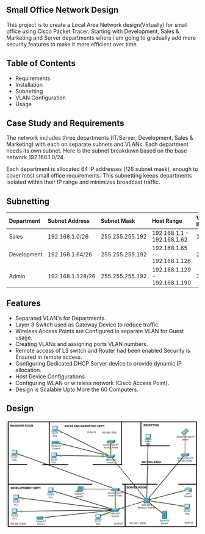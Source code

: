 ## Small Office Network Design

This project is to create a Local Area Network design(Virtually) for small office using Cisco Packet Tracer. Starting with Development, Sales & Marketing and Server departments where i am going to gradually add more security features to make it more efficient over time.

## Table of Contents
 - Requirements
 - Installation
 - Subnetting
 - VLAN Configuration
 - Usage

## Case Study and Requirements

The network includes three departments (IT/Server, Development, Sales & Marketing) with each on separate subnets and VLANs. Each department needs its own subnet. Here is the subnet breakdown based on the base network 192.168.1.0/24.

Each department is allocated 64 IP addresses (/26 subnet mask), enough to cover most small office requirements. This subnetting keeps departments isolated within their IP range and minimizes broadcast traffic.

## Subnetting

|Department|Subnet Address|Subnet Mask|Host Range|VLAN ID| 
| :-------- | :-------    | :------   | :------  | :----- 
| Sales | 192.168.1.0/26 | 255.255.255.192 | 192.168.1.1 - 192.168.1.62 | 10
Development| 192.168.1.64/26 | 255.255.255.192 | 192.168.1.65 - 192.168.1.126 | 20
Admin | 192.168.1.128/26| 255.255.255.192 | 192.168.1.129 - 192.168.1.190 | 30 

## Features
- Separated VLAN's for Departments.
- Layer 3 Switch used as Gateway Device to reduce traffic.
- Wireless Access Points are Configured in separate VLAN for Guest usage.
- Creating VLANs and assigning ports VLAN numbers.
- Remote access of L3 switch and Router had been enabled Security is Ensured in remote access.
- Configuring Dedicated DHCP Server device to provide dynamic IP allocation.
- Host Device Configurations.
- Configuring WLAN or wireless network (Cisco Access Point).
- Design is Scalable Upto More the 60 Computers.


## Design
![Design Images](https://github.com/ReshadSadik/Small-Office-Network-Guide/blob/main/Images/remote-new-connection-L3.png)
